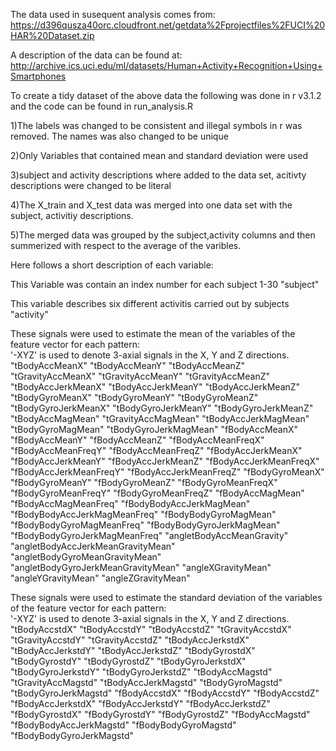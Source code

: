 

The data used in susequent analysis comes from:
https://d396qusza40orc.cloudfront.net/getdata%2Fprojectfiles%2FUCI%20HAR%20Dataset.zip 

A description of the data can be found at:
http://archive.ics.uci.edu/ml/datasets/Human+Activity+Recognition+Using+Smartphones 

To create a tidy dataset of the above data the following was done in r v3.1.2
and the code can be found in run_analysis.R

1)The labels was changed to be consistent and illegal symbols in r was removed. 
The names was also changed to be unique

2)Only Variables that contained mean and standard deviation were used

3)subject and activity descriptions where added to the data set,
acitivty descriptions were changed to be literal

4)The X_train and X_test data was merged into one data set with the subject, activitiy descriptions.

5)The merged data was grouped by the subject,activity columns and then summerized with 
respect to the average of the varibles.



Here follows a short description of each variable:

This Variable was contain an index number for each subject 1-30
"subject"

This variable describes six different activitis carried out by subjects
"activity"

These signals were used to estimate the mean of the variables of the feature vector for each pattern:  
'-XYZ' is used to denote 3-axial signals in the X, Y and Z directions.
"tBodyAccMeanX"
"tBodyAccMeanY"
"tBodyAccMeanZ"
"tGravityAccMeanX"
"tGravityAccMeanY"
"tGravityAccMeanZ"
"tBodyAccJerkMeanX"
"tBodyAccJerkMeanY"
"tBodyAccJerkMeanZ"
"tBodyGyroMeanX"
"tBodyGyroMeanY"
"tBodyGyroMeanZ"
"tBodyGyroJerkMeanX"
"tBodyGyroJerkMeanY"
"tBodyGyroJerkMeanZ"
"tBodyAccMagMean"
"tGravityAccMagMean"
"tBodyAccJerkMagMean"
"tBodyGyroMagMean"
"tBodyGyroJerkMagMean"
"fBodyAccMeanX"
"fBodyAccMeanY"
"fBodyAccMeanZ"
"fBodyAccMeanFreqX"
"fBodyAccMeanFreqY"
"fBodyAccMeanFreqZ"
"fBodyAccJerkMeanX"
"fBodyAccJerkMeanY"
"fBodyAccJerkMeanZ"
"fBodyAccJerkMeanFreqX"
"fBodyAccJerkMeanFreqY"
"fBodyAccJerkMeanFreqZ"
"fBodyGyroMeanX"
"fBodyGyroMeanY"
"fBodyGyroMeanZ"
"fBodyGyroMeanFreqX"
"fBodyGyroMeanFreqY"
"fBodyGyroMeanFreqZ"
"fBodyAccMagMean"
"fBodyAccMagMeanFreq"
"fBodyBodyAccJerkMagMean"
"fBodyBodyAccJerkMagMeanFreq"
"fBodyBodyGyroMagMean"
"fBodyBodyGyroMagMeanFreq"
"fBodyBodyGyroJerkMagMean"
"fBodyBodyGyroJerkMagMeanFreq"
"angletBodyAccMeanGravity"
"angletBodyAccJerkMeanGravityMean"
"angletBodyGyroMeanGravityMean"
"angletBodyGyroJerkMeanGravityMean"
"angleXGravityMean"
"angleYGravityMean"
"angleZGravityMean"


These signals were used to estimate the standard deviation of the variables of the feature vector for each pattern:  
'-XYZ' is used to denote 3-axial signals in the X, Y and Z directions.
"tBodyAccstdX"
"tBodyAccstdY"
"tBodyAccstdZ"
"tGravityAccstdX"
"tGravityAccstdY"
"tGravityAccstdZ"
"tBodyAccJerkstdX"
"tBodyAccJerkstdY"
"tBodyAccJerkstdZ"
"tBodyGyrostdX"
"tBodyGyrostdY"
"tBodyGyrostdZ"
"tBodyGyroJerkstdX"
"tBodyGyroJerkstdY"
"tBodyGyroJerkstdZ"
"tBodyAccMagstd"
"tGravityAccMagstd"
"tBodyAccJerkMagstd"
"tBodyGyroMagstd"
"tBodyGyroJerkMagstd"
"fBodyAccstdX"
"fBodyAccstdY"
"fBodyAccstdZ"
"fBodyAccJerkstdX"
"fBodyAccJerkstdY"
"fBodyAccJerkstdZ"
"fBodyGyrostdX"
"fBodyGyrostdY"
"fBodyGyrostdZ"
"fBodyAccMagstd"
"fBodyBodyAccJerkMagstd"
"fBodyBodyGyroMagstd"
"fBodyBodyGyroJerkMagstd"
